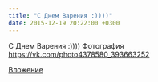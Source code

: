 ```yaml
---
title: "С Днем Варения :))))"
date: 2015-12-19 20:22:00 +0300
---
```


С Днем Варения :))))
Фотография
https://vk.com/photo4378580_393663252

[Вложение](https://vk.com/photo4378580_393663252)

